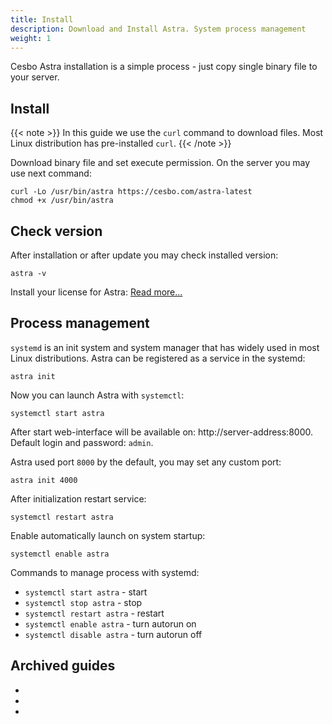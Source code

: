 ```yaml
---
title: Install
description: Download and Install Astra. System process management
weight: 1
---
```


Cesbo Astra installation is a simple process - just copy single binary file to your server.

## Install

{{< note >}}
In this guide we use the `curl` command to download files.
Most Linux distribution has pre-installed `curl`.
{{< /note >}}

Download binary file and set execute permission. On the server you may use next command:

```
curl -Lo /usr/bin/astra https://cesbo.com/astra-latest
chmod +x /usr/bin/astra
```

## Check version

After installation or after update you may check installed version:

```
astra -v
```

Install your license for Astra: [Read more...](astra/quick-start/license)

## Process management

`systemd` is an init system and system manager that has widely used in most Linux distributions. Astra can be registered as a service in the systemd:

```
astra init
```

Now you can launch Astra with `systemctl`:

```
systemctl start astra
```

After start web-interface will be available on: http://server-address:8000.
Default login and password: `admin`.

Astra used port `8000` by the default, you may set any custom port:

```
astra init 4000
```

After initialization restart service:

```
systemctl restart astra
```

Enable automatically launch on system startup:

```
systemctl enable astra
```

Commands to manage process with systemd:

- `systemctl start astra` - start
- `systemctl stop astra` - stop
- `systemctl restart astra` - restart
- `systemctl enable astra` - turn autorun on
- `systemctl disable astra` - turn autorun off

## Archived guides

- [](astra/quick-start/archive/firewalld)
- [](astra/quick-start/archive/init-d)
- [](astra/quick-start/archive/monit)
